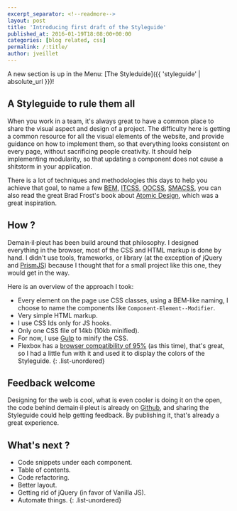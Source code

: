 ```yaml
---
excerpt_separator: <!--readmore-->
layout: post
title: 'Introducing first draft of the Styleguide'
published_at: 2016-01-19T18:08:00+00:00
categories: [blog related, css]
permalink: /:title/
author: jveillet
---
```


A new section is up in the Menu: [The Styleduide]({{ 'styleguide' | absolute_url }})!

## A Styleguide to rule them all

When you work in a team, it's always great to have a common place to share the visual aspect and design of a project. The difficulty here is getting a common resource for all the visual elements of the website, and provide guidance on how to implement them, so that everything looks consistent on every page, without sacrificing people creativity. It should help implementing modularity, so that updating a component does not cause a shitstorm in your application.

<!--readmore-->

There is a lot of techniques and  methodologies this days to help you achieve that goal, to name a few [BEM](https://en.bem.info/), [ITCSS](https://www.youtube.com/watch?v=1OKZOV-iLj4&feature=youtu.be), [OOCSS](http://oocss.org/), [SMACSS](https://smacss.com/), you can also read the great Brad Frost's book about [Atomic Design](https://shop.bradfrost.com/), which was a great inspiration.

## How ?

Demain·il·pleut has been build around that philosophy. I designed everything in the browser, most of the CSS and HTML markup is done by hand. I didn't use tools, frameworks, or library (at the exception of jQuery and [PrismJS](https://prismjs.com/)) because I thought that for a small project like this one, they would get in the way.

Here is an overview of the approach I took:
+ Every element on the page use CSS classes, using a BEM-like naming, I choose to name the components like `Component-Element--Modifier`.
+ Very simple HTML markup.
+ I use CSS Ids only for JS hooks.
+ Only one CSS file of 14kb (10kb minified).
+ For now, I use [Gulp](https://gulpjs.com/) to minify the CSS.
+ Flexbox has a [browser compatibility of 95%](https://caniuse.com/#feat=flexbox) (as this time), that's great, so I had a little fun with it and used it to display the colors of the Styleguide.
{: .list-unordered}


## Feedback welcome

Designing for the web is cool, what is even cooler is doing it on the open, the code behind demain·il·pleut is already on [Github](https://github.com/jveillet/jk-demainilpleut), and sharing the Styleguide could help getting feedback. By publishing it, that's already a great experience.

## What's next ?

+ Code snippets under each component.
+ Table of contents.
+ Code refactoring.
+ Better layout.
+ Getting rid of jQuery (in favor of Vanilla JS).
+ Automate things.
{: .list-unordered}
